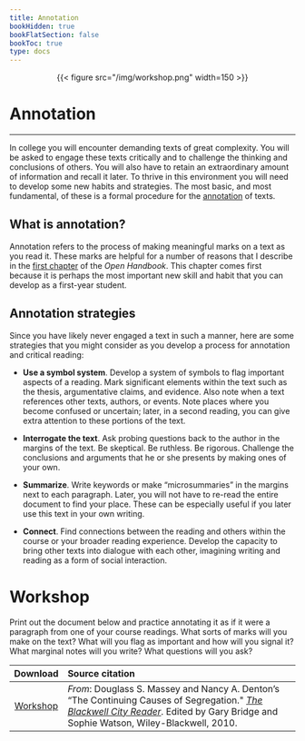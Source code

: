 ```yaml
---
title: Annotation
bookHidden: true
bookFlatSection: false
bookToc: true
type: docs
---
```


<div style="text-align:center">{{< figure src="/img/workshop.png" width=150 >}}</div>

# Annotation

---

In college you will encounter demanding texts of great complexity. You will be asked to engage these texts critically and to challenge the thinking and conclusions of others. You will also have to retain an extraordinary amount of information and recall it later. To thrive in this environment you will need to develop some new habits and strategies. The most basic, and most fundamental, of these is a formal procedure for the [annotation](/resources/open-handbook/chapter-1) of texts.

## What is annotation?

Annotation refers to the process of making meaningful marks on a text as you read it. These marks are helpful for a number of reasons that I describe in the [first chapter](http://localhost:1313/resources/open-handbook/chapter-1/) of the *Open Handbook*. This chapter comes first because it is perhaps the most important new skill and habit that you can develop as a first-year student. 

## Annotation strategies

Since you have likely never engaged a text in such a manner, here are some strategies that you might consider as you develop a process for annotation and critical reading:

- **Use a symbol system**. Develop a system of symbols to flag important aspects of a reading. Mark significant elements within the text such as the thesis, argumentative claims, and evidence. Also note when a text references other texts, authors, or events. Note places where you become confused or uncertain; later, in a second reading, you can give extra attention to these portions of the text.

- **Interrogate the text**. Ask probing questions back to the author in the margins of the text. Be skeptical. Be ruthless. Be rigorous. Challenge the conclusions and arguments that he or she presents by making ones of your own.

- **Summarize**. Write keywords or make “microsummaries” in the margins next to each paragraph. Later, you will not have to re-read the entire document to find your place. These can be especially useful if you later use this text in your own writing.

- **Connect**. Find connections between the reading and others within the course or your broader reading experience. Develop the capacity to bring other texts into dialogue with each other, imagining writing and reading as a form of social interaction.

# Workshop

Print out the document below and practice annotating it as if it were a paragraph from one of your course readings. What sorts of marks will you make on the text? What will you flag as important and how will you signal it? What marginal notes will you write? What questions will you ask? 

| Download       | Source citation         
| :-------------: |:-------------
|<i class="fa fa-download "></i> [Workshop](/docs/Annotation-Exercise.docx)    | *From*: Douglass S. Massey and Nancy A. Denton’s “The Continuing Causes of Segregation." [*The Blackwell City Reader*](https://www.wiley.com/en-us/The+Blackwell+City+Reader%2C+2nd+Edition-p-9781405189828). Edited by Gary Bridge and Sophie Watson, Wiley-Blackwell, 2010.  

